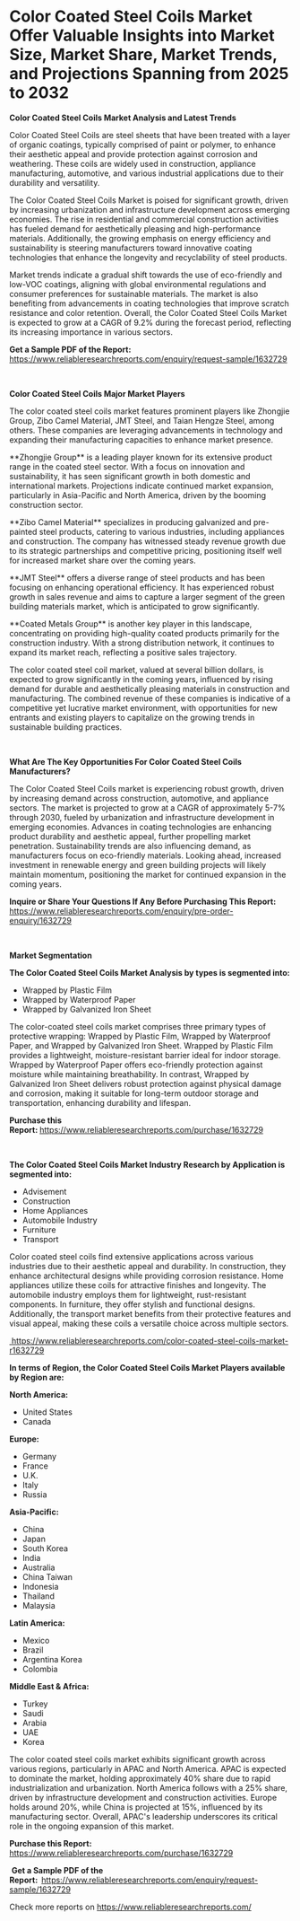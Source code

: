 <p><h1>Color Coated Steel Coils Market Offer Valuable Insights into Market Size, Market Share, Market Trends, and Projections Spanning from 2025 to 2032</h1></p><p><strong>Color Coated Steel Coils Market Analysis and Latest Trends</strong></p>
<p><p>Color Coated Steel Coils are steel sheets that have been treated with a layer of organic coatings, typically comprised of paint or polymer, to enhance their aesthetic appeal and provide protection against corrosion and weathering. These coils are widely used in construction, appliance manufacturing, automotive, and various industrial applications due to their durability and versatility.</p><p>The Color Coated Steel Coils Market is poised for significant growth, driven by increasing urbanization and infrastructure development across emerging economies. The rise in residential and commercial construction activities has fueled demand for aesthetically pleasing and high-performance materials. Additionally, the growing emphasis on energy efficiency and sustainability is steering manufacturers toward innovative coating technologies that enhance the longevity and recyclability of steel products.</p><p>Market trends indicate a gradual shift towards the use of eco-friendly and low-VOC coatings, aligning with global environmental regulations and consumer preferences for sustainable materials. The market is also benefiting from advancements in coating technologies that improve scratch resistance and color retention. Overall, the Color Coated Steel Coils Market is expected to grow at a CAGR of 9.2% during the forecast period, reflecting its increasing importance in various sectors.</p></p>
<p><strong>Get a Sample PDF of the Report:&nbsp;</strong> <a href="https://www.reliableresearchreports.com/enquiry/request-sample/1632729?utm_campaign=32&utm_medium=2&utm_source=Github&utm_content=ia&utm_term=30012025&utm_id=color-coated-steel-coils">https://www.reliableresearchreports.com/enquiry/request-sample/1632729</a></p>
<p>&nbsp;</p>
<p><strong>Color Coated Steel Coils Major Market Players</strong></p>
<p><p>The color coated steel coils market features prominent players like Zhongjie Group, Zibo Camel Material, JMT Steel, and Taian Hengze Steel, among others. These companies are leveraging advancements in technology and expanding their manufacturing capacities to enhance market presence.</p><p>**Zhongjie Group** is a leading player known for its extensive product range in the coated steel sector. With a focus on innovation and sustainability, it has seen significant growth in both domestic and international markets. Projections indicate continued market expansion, particularly in Asia-Pacific and North America, driven by the booming construction sector.</p><p>**Zibo Camel Material** specializes in producing galvanized and pre-painted steel products, catering to various industries, including appliances and construction. The company has witnessed steady revenue growth due to its strategic partnerships and competitive pricing, positioning itself well for increased market share over the coming years.</p><p>**JMT Steel** offers a diverse range of steel products and has been focusing on enhancing operational efficiency. It has experienced robust growth in sales revenue and aims to capture a larger segment of the green building materials market, which is anticipated to grow significantly.</p><p>**Coated Metals Group** is another key player in this landscape, concentrating on providing high-quality coated products primarily for the construction industry. With a strong distribution network, it continues to expand its market reach, reflecting a positive sales trajectory.</p><p>The color coated steel coil market, valued at several billion dollars, is expected to grow significantly in the coming years, influenced by rising demand for durable and aesthetically pleasing materials in construction and manufacturing. The combined revenue of these companies is indicative of a competitive yet lucrative market environment, with opportunities for new entrants and existing players to capitalize on the growing trends in sustainable building practices.</p></p>
<p>&nbsp;</p>
<p><strong>What Are The Key Opportunities For Color Coated Steel Coils Manufacturers?</strong></p>
<p><p>The Color Coated Steel Coils market is experiencing robust growth, driven by increasing demand across construction, automotive, and appliance sectors. The market is projected to grow at a CAGR of approximately 5-7% through 2030, fueled by urbanization and infrastructure development in emerging economies. Advances in coating technologies are enhancing product durability and aesthetic appeal, further propelling market penetration. Sustainability trends are also influencing demand, as manufacturers focus on eco-friendly materials. Looking ahead, increased investment in renewable energy and green building projects will likely maintain momentum, positioning the market for continued expansion in the coming years.</p></p>
<p><strong>Inquire or Share Your Questions If Any Before Purchasing This Report:</strong> <a href="https://www.reliableresearchreports.com/enquiry/pre-order-enquiry/1632729?utm_campaign=32&utm_medium=2&utm_source=Github&utm_content=ia&utm_term=30012025&utm_id=color-coated-steel-coils">https://www.reliableresearchreports.com/enquiry/pre-order-enquiry/1632729</a></p>
<p>&nbsp;</p>
<p><strong>Market Segmentation</strong></p>
<p><strong>The Color Coated Steel Coils Market Analysis by types is segmented into:</strong></p>
<p><ul><li>Wrapped by Plastic Film</li><li>Wrapped by Waterproof Paper</li><li>Wrapped by Galvanized Iron Sheet</li></ul></p>
<p><p>The color-coated steel coils market comprises three primary types of protective wrapping: Wrapped by Plastic Film, Wrapped by Waterproof Paper, and Wrapped by Galvanized Iron Sheet. Wrapped by Plastic Film provides a lightweight, moisture-resistant barrier ideal for indoor storage. Wrapped by Waterproof Paper offers eco-friendly protection against moisture while maintaining breathability. In contrast, Wrapped by Galvanized Iron Sheet delivers robust protection against physical damage and corrosion, making it suitable for long-term outdoor storage and transportation, enhancing durability and lifespan.</p></p>
<p><strong>Purchase this Report:&nbsp;</strong><a href="https://www.reliableresearchreports.com/purchase/1632729?utm_campaign=32&utm_medium=2&utm_source=Github&utm_content=ia&utm_term=30012025&utm_id=color-coated-steel-coils">https://www.reliableresearchreports.com/purchase/1632729</a></p>
<p>&nbsp;</p>
<p><strong>The Color Coated Steel Coils Market Industry Research by Application is segmented into:</strong></p>
<p><ul><li>Advisement</li><li>Construction</li><li>Home Appliances</li><li>Automobile Industry</li><li>Furniture</li><li>Transport</li></ul></p>
<p><p>Color coated steel coils find extensive applications across various industries due to their aesthetic appeal and durability. In construction, they enhance architectural designs while providing corrosion resistance. Home appliances utilize these coils for attractive finishes and longevity. The automobile industry employs them for lightweight, rust-resistant components. In furniture, they offer stylish and functional designs. Additionally, the transport market benefits from their protective features and visual appeal, making these coils a versatile choice across multiple sectors.</p></p>
<p><a href="https://www.reliableresearchreports.com/color-coated-steel-coils-market-r1632729?utm_campaign=32&utm_medium=2&utm_source=Github&utm_content=ia&utm_term=30012025&utm_id=color-coated-steel-coils">&nbsp;https://www.reliableresearchreports.com/color-coated-steel-coils-market-r1632729</a></p>
<p><strong>In terms of Region, the Color Coated Steel Coils Market Players available by Region are:</strong></p>
<p>
    <p> <strong> North America: </strong>
        <ul>
            <li>United States</li>
            <li>Canada</li>
        </ul>
        </p> 
    <p> <strong> Europe: </strong>
        <ul>
            <li>Germany</li>
            <li>France</li>
            <li>U.K.</li>
            <li>Italy</li>
            <li>Russia</li>
        </ul>
        </p> 
    <p> <strong> Asia-Pacific: </strong>
        <ul>
            <li>China</li>
            <li>Japan</li>
            <li>South Korea</li>
            <li>India</li>
            <li>Australia</li>
            <li>China Taiwan</li>
            <li>Indonesia</li>
            <li>Thailand</li>
            <li>Malaysia</li>
        </ul>
        </p> 
    <p> <strong> Latin America: </strong>
        <ul>
            <li>Mexico</li>
            <li>Brazil</li>
            <li>Argentina Korea</li>
            <li>Colombia</li>
        </ul>
        </p> 
    <p> <strong> Middle East & Africa: </strong>
        <ul>
            <li>Turkey</li>
            <li>Saudi</li>
            <li>Arabia</li>
            <li>UAE</li>
            <li>Korea</li>
        </ul>
    </p>
    </p>
<p><p>The color coated steel coils market exhibits significant growth across various regions, particularly in APAC and North America. APAC is expected to dominate the market, holding approximately 40% share due to rapid industrialization and urbanization. North America follows with a 25% share, driven by infrastructure development and construction activities. Europe holds around 20%, while China is projected at 15%, influenced by its manufacturing sector. Overall, APAC's leadership underscores its critical role in the ongoing expansion of this market.</p></p>
<p><strong>Purchase this Report: </strong><a href="https://www.reliableresearchreports.com/purchase/1632729?utm_campaign=32&utm_medium=2&utm_source=Github&utm_content=ia&utm_term=30012025&utm_id=color-coated-steel-coils">https://www.reliableresearchreports.com/purchase/1632729</a></p>
<p>&nbsp;<strong>Get a Sample PDF of the Report:&nbsp;&nbsp;</strong><a href="https://www.reliableresearchreports.com/enquiry/request-sample/1632729?utm_campaign=32&utm_medium=2&utm_source=Github&utm_content=ia&utm_term=30012025&utm_id=color-coated-steel-coils">https://www.reliableresearchreports.com/enquiry/request-sample/1632729</a></p>
<p><strong></strong></p>
<p>Check more reports on <a href="https://www.reliableresearchreports.com/?utm_campaign=32&utm_medium=2&utm_source=Github&utm_content=ia&utm_term=30012025&utm_id=color-coated-steel-coils">https://www.reliableresearchreports.com/</a></p>